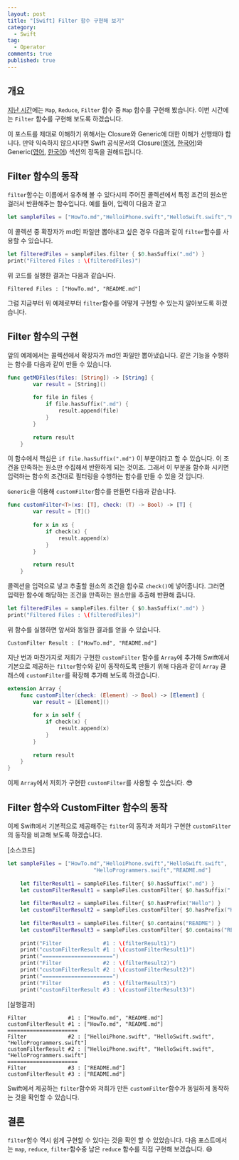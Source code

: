 ```yaml
---
layout: post
title: "[Swift] Filter 함수 구현해 보기"
category: 
  - Swift
tag:
  - Operator
comments: true
published: true
---
```


## 개요
[지난 시간](https://jusung.github.io/swift/Map-함수-구현해-보기/)에는 `Map`, `Reduce`, `Filter` 함수 중 `Map` 함수를 구현해 봤습니다. 이번 시간에는 `Filter` 함수를 구현해 보도록 하겠습니다.

이 포스트를 제대로 이해하기 위해서는 Closure와 Generic에 대한 이해가 선행돼야 합니다. 만약 익숙하지 않으시다면 Swift 공식문서의 Closure([영어](https://docs.swift.org/swift-book/LanguageGuide/Closures.html), [한국어](https://jusung.gitbook.io/the-swift-language-guide/untitled-4))와 Generic([영어](https://docs.swift.org/swift-book/LanguageGuide/Generics.html), [한국어](https://jusung.gitbook.io/the-swift-language-guide/untitled-18)) 섹션의 정독을 권해드립니다.

## Filter 함수의 동작
`filter`함수는 이름에서 유추해 볼 수 있다시피 주어진 콜렉션에서 특정 조건의 원소만 걸러서 반환해주는 함수입니다. 예를 들어, 입력이 다음과 같고

```swift
let sampleFiles = ["HowTo.md","HelloiPhone.swift","HelloSwift.swift","HelloProgrammers.swift","README.md"]
```

이 콜렉션 중 확장자가 md인 파일만 뽑아내고 싶은 경우 다음과 같이 `filter`함수를 사용할 수 있습니다.

```swift
let filteredFiles = sampleFiles.filter { $0.hasSuffix(".md") }
print("Filtered Files : \(filteredFiles)")
```

위 코드를 실행한 결과는 다음과 같습니다.

```
Filtered Files : ["HowTo.md", "README.md"]
```

그럼 지금부터 위 예제로부터 `filter`함수를 어떻게 구현할 수 있는지 알아보도록 하겠습니다.

## Filter 함수의 구현

앞의 예제에서는 콜렉션에서 확장자가 md인 파일만 뽑아냈습니다. 같은 기능을 수행하는 함수를 다음과 같이 만들 수 있습니다. 

```swift
func getMDFiles(files: [String]) -> [String] {
        var result = [String]()
        
        for file in files {
            if file.hasSuffix(".md") {
                result.append(file)
            }
        }
        
        return result
    }
```

이 함수에서 핵심은 `if file.hasSuffix(".md")` 이 부분이라고 할 수 있습니다. 이 조건을 만족하는 원소만 수집해서 반환하게 되는 것이죠. 그래서 이 부분을 함수화 시키면 입력하는 함수의 조건대로 필터링을 수행하는 함수를 만들 수 있을 것 입니다.

`Generic`을 이용해 `customFilter`함수를 만들면 다음과 같습니다.

```swift
func customFilter<T>(xs: [T], check: (T) -> Bool) -> [T] {
        var result = [T]()
        
        for x in xs {
            if check(x) {
                result.append(x)
            }
        }
        
        return result
    }
```

콜렉션을 입력으로 넣고 추출할 원소의 조건을 함수로 `check()`에 넣어줍니다. 그러면 입력한 함수에 해당하는 조건을 만족하는 원소만을 추출해 반환해 줍니다.

```swift
let filteredFiles = sampleFiles.filter { $0.hasSuffix(".md") }
print("Filtered Files : \(filteredFiles)")
```
위 함수를 실행하면 앞서와 동일한 결과를 얻을 수 있습니다.

```
CustomFilter Result : ["HowTo.md", "README.md"]
```

지난 번과 마찬가지로 저희가 구현한 `customFilter` 함수를 `Array`에 추가해 Swift에서 기본으로 제공하는 `filter`함수와 같이 동작하도록 만들기 위해 다음과 같이 `Array` 클래스에 `customFilter`를 확장해 추가해 보도록 하겠습니다.

```swift
extension Array {
    func customFilter(check: (Element) -> Bool) -> [Element] {
        var result = [Element]()
        
        for x in self {
            if check(x) {
                result.append(x)
            }
        }
        
        return result
    }
}
```
이제 `Array`에서 저희가 구현한 `customFilter`를 사용할 수 있습니다. 😎

## Filter 함수와 CustomFilter 함수의 동작
이제 Swift에서 기본적으로 제공해주는 `filter`의 동작과 저희가 구현한 `customFilter`의 동작을 비교해 보도록 하겠습니다.

[소스코드]

```swift
let sampleFiles = ["HowTo.md","HelloiPhone.swift","HelloSwift.swift",
                           "HelloProgrammers.swift","README.md"]
        
    let filterResult1 = sampleFiles.filter{ $0.hasSuffix(".md") }
    let customFilterResult1 = sampleFiles.customFilter{ $0.hasSuffix(".md") }
    
    let filterResult2 = sampleFiles.filter{ $0.hasPrefix("Hello") }
    let customFilterResult2 = sampleFiles.customFilter{ $0.hasPrefix("Hello") }
    
    let filterResult3 = sampleFiles.filter{ $0.contains("README") }
    let customFilterResult3 = sampleFiles.customFilter{ $0.contains("README") }
    
    print("Filter             #1 : \(filterResult1)")
    print("customFilterResult #1 : \(customFilterResult1)")
    print("======================")
    print("Filter             #2 : \(filterResult2)")
    print("customFilterResult #2 : \(customFilterResult2)")
    print("======================")
    print("Filter             #3 : \(filterResult3)")
    print("customFilterResult #3 : \(customFilterResult3)")
```

[실행결과]

```
Filter             #1 : ["HowTo.md", "README.md"]
customFilterResult #1 : ["HowTo.md", "README.md"]
======================
Filter             #2 : ["HelloiPhone.swift", "HelloSwift.swift", "HelloProgrammers.swift"]
customFilterResult #2 : ["HelloiPhone.swift", "HelloSwift.swift", "HelloProgrammers.swift"]
======================
Filter             #3 : ["README.md"]
customFilterResult #3 : ["README.md"]
```

Swift에서 제공하는 `filter`함수와 저희가 만든 `customFilter`함수가 동일하게 동작하는 것을 확인할 수 있습니다.

## 결론

`filter`함수 역시 쉽게 구현할 수 있다는 것을 확인 할 수 있었습니다. 다음 포스트에서는 `map`, `reduce`, `filter`함수중 남은 `reduce` 함수를 직접 구현해 보겠습니다. 😄
